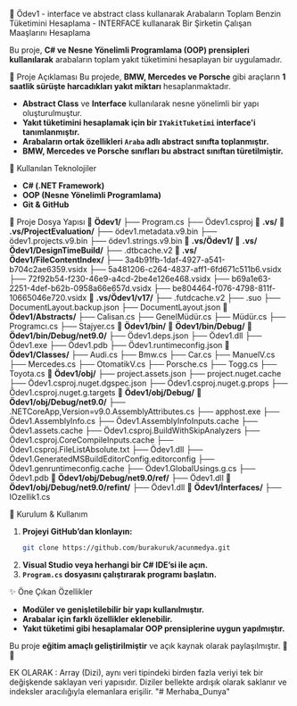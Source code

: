 🚗 Ödev1 - interface ve abstract class kullanarak Arabaların Toplam Benzin Tüketimini Hesaplama - INTERFACE kullanarak Bir Şirketin Çalışan Maaşlarını Hesaplama 

Bu proje, **C# ve Nesne Yönelimli Programlama (OOP) prensipleri kullanılarak** arabaların toplam yakıt tüketimini hesaplayan bir uygulamadır. 

📌 Proje Açıklaması
Bu projede, **BMW, Mercedes ve Porsche** gibi araçların **1 saatlik sürüşte harcadıkları yakıt miktarı** hesaplanmaktadır. 
- **Abstract Class** ve **Interface** kullanılarak nesne yönelimli bir yapı oluşturulmuştur.
- **Yakıt tüketimini hesaplamak için bir `IYakitTuketimi` interface'i tanımlanmıştır.**
- **Arabaların ortak özellikleri `Araba` adlı abstract sınıfta toplanmıştır.**
- **BMW, Mercedes ve Porsche sınıfları bu abstract sınıftan türetilmiştir.**

🚀 Kullanılan Teknolojiler
- **C# (.NET Framework)**
- **OOP (Nesne Yönelimli Programlama)**
- **Git & GitHub**

📁 Proje Dosya Yapısı
📂 **Ödev1/**
 ├── Program.cs
 ├── Ödev1.csproj
📂 **.vs/**
📂 **.vs/ProjectEvaluation/**
 ├── ödev1.metadata.v9.bin
 ├── ödev1.projects.v9.bin
 ├── ödev1.strings.v9.bin
📂 **.vs/Ödev1/**
📂 **.vs/Ödev1/DesignTimeBuild/**
 ├── .dtbcache.v2
📂 **.vs/Ödev1/FileContentIndex/**
 ├── 3a4b91fb-1daf-4927-a541-b704c2ae6359.vsidx
 ├── 5a481206-c264-4837-aff1-6fd671c511b6.vsidx
 ├── 72f92b54-f230-46e9-a4cd-2be4e126e468.vsidx
 ├── b69a1e63-2251-4def-b62b-0958a66e657d.vsidx
 ├── be804464-f076-4798-811f-10665046e720.vsidx
📂 **.vs/Ödev1/v17/**
 ├── .futdcache.v2
 ├── .suo
 ├── DocumentLayout.backup.json
 ├── DocumentLayout.json
📂 **Ödev1/Abstracts/**
 ├── Calisan.cs
 ├── GenelMüdür.cs
 ├── Müdür.cs
 ├── Programcı.cs
 ├── Stajyer.cs
📂 **Ödev1/bin/**
📂 **Ödev1/bin/Debug/**
📂 **Ödev1/bin/Debug/net9.0/**
 ├── Ödev1.deps.json
 ├── Ödev1.dll
 ├── Ödev1.exe
 ├── Ödev1.pdb
 ├── Ödev1.runtimeconfig.json
📂 **Ödev1/Classes/**
 ├── Audi.cs
 ├── Bmw.cs
 ├── Car.cs
 ├── ManuelV.cs
 ├── Mercedes.cs
 ├── OtomatikV.cs
 ├── Porsche.cs
 ├── Togg.cs
 ├── Toyota.cs
📂 **Ödev1/obj/**
 ├── project.assets.json
 ├── project.nuget.cache
 ├── Ödev1.csproj.nuget.dgspec.json
 ├── Ödev1.csproj.nuget.g.props
 ├── Ödev1.csproj.nuget.g.targets
📂 **Ödev1/obj/Debug/**
📂 **Ödev1/obj/Debug/net9.0/**
 ├── .NETCoreApp,Version=v9.0.AssemblyAttributes.cs
 ├── apphost.exe
 ├── Ödev1.AssemblyInfo.cs
 ├── Ödev1.AssemblyInfoInputs.cache
 ├── Ödev1.assets.cache
 ├── Ödev1.csproj.BuildWithSkipAnalyzers
 ├── Ödev1.csproj.CoreCompileInputs.cache
 ├── Ödev1.csproj.FileListAbsolute.txt
 ├── Ödev1.dll
 ├── Ödev1.GeneratedMSBuildEditorConfig.editorconfig
 ├── Ödev1.genruntimeconfig.cache
 ├── Ödev1.GlobalUsings.g.cs
 ├── Ödev1.pdb
📂 **Ödev1/obj/Debug/net9.0/ref/**
 ├── Ödev1.dll
📂 **Ödev1/obj/Debug/net9.0/refint/**
 ├── Ödev1.dll
📂 **Ödev1/İnterfaces/**
 ├── IOzellik1.cs


🔧 Kurulum & Kullanım
1. **Projeyi GitHub’dan klonlayın:**
   ```sh
   git clone https://github.com/burakuruk/acunmedya.git
   ```
2. **Visual Studio veya herhangi bir C# IDE’si ile açın.**
3. **`Program.cs` dosyasını çalıştırarak programı başlatın.**

✨ Öne Çıkan Özellikler
- **Modüler ve genişletilebilir bir yapı kullanılmıştır.**  
- **Arabalar için farklı özellikler eklenebilir.**  
- **Yakıt tüketimi gibi hesaplamalar OOP prensiplerine uygun yapılmıştır.**  


Bu proje **eğitim amaçlı geliştirilmiştir** ve açık kaynak olarak paylaşılmıştır. 🎯🚀

EK OLARAK : Array (Dizi), aynı veri tipindeki birden fazla veriyi tek bir değişkende saklayan veri yapısıdır. Diziler bellekte ardışık olarak saklanır ve indeksler aracılığıyla elemanlara erişilir.
"# Merhaba_Dunya" 
